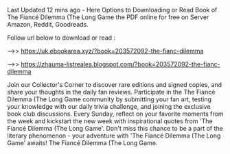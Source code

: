 Last Updated 12 mins ago - Here Options to Downloading or Read Book of The Fiancé Dilemma (The Long Game the PDF online for free on Server Amazon, Reddit, Goodreads.
 
Follow url below to download or read :
 
-->> https://uk.ebookarea.xyz/?book=203572092-the-fianc-dilemma
 
-->> https://zhauma-listreales.blogspot.com/?book=203572092-the-fianc-dilemma
 
Join our Collector's Corner to discover rare editions and signed copies, and share your thoughts in the daily fan reviews.
Participate in the The Fiancé Dilemma (The Long Game community by submitting your fan art, testing your knowledge with our daily trivia challenge, and joining the exclusive book club discussions.
Every Sunday, reflect on your favorite moments from the week and kickstart the new week with inspirational quotes from 'The Fiancé Dilemma (The Long Game'. Don't miss this chance to be a part of the literary phenomenon - your adventure with 'The Fiancé Dilemma (The Long Game' awaits! The Fiancé Dilemma (The Long Game.
